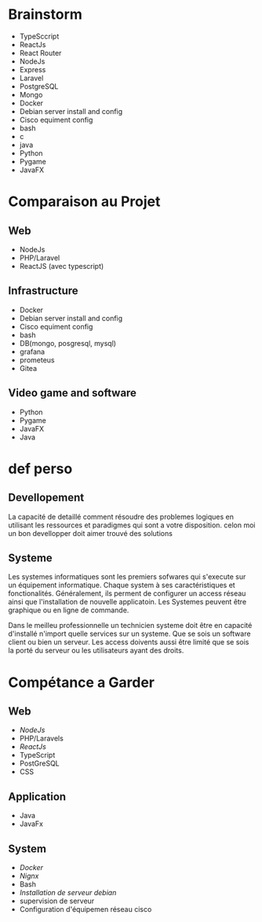 # Brainstorm
- TypeSccript
- ReactJs
- React Router
- NodeJs
- Express
- Laravel
- PostgreSQL
- Mongo
- Docker
- Debian server install and config
- Cisco equiment config
- bash
- c
- java
- Python
- Pygame
- JavaFX
# Comparaison au Projet

## Web 
- NodeJs
- PHP/Laravel
- ReactJS (avec typescript)

## Infrastructure
- Docker
- Debian server install and config
- Cisco equiment config
- bash
- DB(mongo, posgresql, mysql)
- grafana
- prometeus
- Gitea

## Video game and software

- Python
- Pygame
- JavaFX
- Java

# def perso

## Devellopement

La capacité de detaillé comment résoudre des problemes logiques en utilisant les ressources et paradigmes qui sont a votre disposition. celon moi un bon devellopper doit aimer trouvé des solutions 

## Systeme

Les systemes informatiques sont les premiers sofwares qui s'execute sur un équipement informatique. Chaque system à ses caractéristiques et fonctionalités. Généralement, ils perment de configurer un access réseau ainsi que l'installation de nouvelle applicatoin. Les Systemes peuvent être graphique ou en ligne de commande. 

Dans le meilleu professionnelle un technicien systeme doit être en capacité d'installé n'import quelle services sur un systeme. Que se sois un software client ou bien un serveur. Les access doivents aussi être limité que se sois la porté du serveur ou les utilisateurs ayant des droits. 

# Compétance a Garder
## Web
- _NodeJs_
- PHP/Laravels
- _ReactJs_
- TypeScript
- PostGreSQL
- CSS

## Application

- Java
- JavaFx

## System

- _Docker_
- _Nignx_
- Bash
- _Installation de serveur debian_
- supervision de serveur
- Configuration d'équipemen réseau cisco